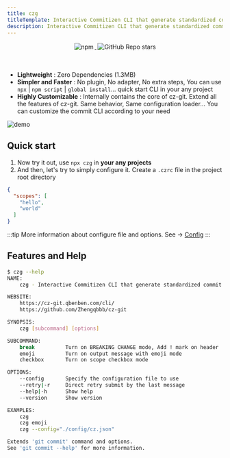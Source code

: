 ```yaml
---
title: czg
titleTemplate: Interactive Commitizen CLI that generate standardized commit messages
description: Interactive Commitizen CLI that generate standardized commit messages
---
```


<Hero 
  title="czg"
  description="Interactive Commitizen CLI that generate standardized commit messages"
/>

<p align="center">
    <a href="https://www.npmjs.com/package/cz-git">
        <img style="display:inline-block;margin:0.2em;" alt="npm" src="https://img.shields.io/npm/v/cz-git?style=flat-square&logo=npm">
    </a>
    <a target="_blank" href="https://github.com/Zhengqbbb/cz-git">
      <img style="display:inline-block;margin:0.2em;" alt="GitHub Repo stars" src="https://img.shields.io/github/stars/zhengqbbb/cz-git?style=social">
    </a>
</p>

<br />

- **Lightweight** : Zero Dependencies (1.3MB)
- **Simpler and Faster** : No plugin, No adapter, No extra steps, You can use `npx` | `npm script` | `global install`... quick start CLI in your any project
- **Highly Customizable** : Internally contains the core of cz-git. Extend all the features of cz-git. Same behavior, Same configuration loader... You can customize the commit CLI according to your need

![demo](https://user-images.githubusercontent.com/40693636/175753060-cf4f5e48-100d-430a-93e9-31b17f42802f.gif)

## Quick start
1. Now try it out, use `npx czg` in **your any projects**
2. And then, let's try to simply configure it.
Create a `.czrc` file in the project root directory

```json
{
  "scopes": [
    "hello",
    "world"
  ]
}
```

:::tip
More information about configure file and options. See → [Config](/config/)
:::


## Features and Help

```bash
$ czg --help
NAME:
    czg - Interactive Commitizen CLI that generate standardized commit messages

WEBSITE:
    https://cz-git.qbenben.com/cli/
    https://github.com/Zhengqbbb/cz-git

SYNOPSIS:
    czg [subcommand] [options]

SUBCOMMAND:
    break          Turn on BREAKING CHANGE mode, Add ! mark on header
    emoji          Turn on output message with emoji mode
    checkbox       Turn on scope checkbox mode

OPTIONS:
    --config       Specify the configuration file to use
    --retry|-r     Direct retry submit by the last message
    --help|-h      Show help
    --version      Show version

EXAMPLES:
    czg
    czg emoji
    czg --config="./config/cz.json"

Extends 'git commit' command and options.
See 'git commit --help' for more information.
```

